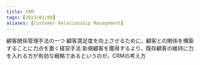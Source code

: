 ```yaml
---
title: CRM
tags: [2023/02/08]
aliases: [Customer Relationship Management]
---
```


顧客関係管理手法の一つ
顧客満足度を向上させるために，顧客との関係を構築することに力点を置く経営手法
新規顧客を獲得するより，既存顧客の維持に力を入れる方が有効な戦略であるというのが，CRMの考え方